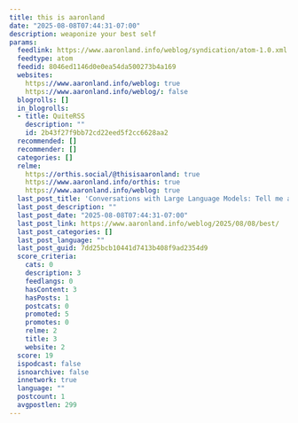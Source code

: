 ```yaml
---
title: this is aaronland
date: "2025-08-08T07:44:31-07:00"
description: weaponize your best self
params:
  feedlink: https://www.aaronland.info/weblog/syndication/atom-1.0.xml
  feedtype: atom
  feedid: 8046ed1146d0e0ea54da500273b4a169
  websites:
    https://www.aaronland.info/weblog: true
    https://www.aaronland.info/weblog/: false
  blogrolls: []
  in_blogrolls:
  - title: QuiteRSS
    description: ""
    id: 2b43f27f9bb72cd22eed5f2cc6628aa2
  recommended: []
  recommender: []
  categories: []
  relme:
    https://orthis.social/@thisisaaronland: true
    https://www.aaronland.info/orthis: true
    https://www.aaronland.info/weblog: true
  last_post_title: 'Conversations with Large Language Models: Tell me about SFO Museum'
  last_post_description: ""
  last_post_date: "2025-08-08T07:44:31-07:00"
  last_post_link: https://www.aaronland.info/weblog/2025/08/08/best/
  last_post_categories: []
  last_post_language: ""
  last_post_guid: 7dd25bcb10441d7413b408f9ad2354d9
  score_criteria:
    cats: 0
    description: 3
    feedlangs: 0
    hasContent: 3
    hasPosts: 1
    postcats: 0
    promoted: 5
    promotes: 0
    relme: 2
    title: 3
    website: 2
  score: 19
  ispodcast: false
  isnoarchive: false
  innetwork: true
  language: ""
  postcount: 1
  avgpostlen: 299
---
```

